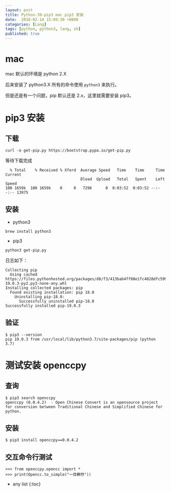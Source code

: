 ```yaml
---
layout: post
title: Python-30-pip3 mac pip3 安装
date:  2018-02-14 15:09:30 +0800
categories: [Lang]
tags: [python, python3, lang, sh]
published: true
---
```


# mac 

mac 默认的环境是 python 2.X

后来安装了 python3.X 所有的命令使用 `python3` 来执行。

但是还是有一个问题，pip 默认还是 2.x，这里就需要安装 pip3。

# pip3 安装

## 下载

```
curl -o get-pip.py https://bootstrap.pypa.io/get-pip.py
```

等待下载完成

```
  % Total    % Received % Xferd  Average Speed   Time    Time     Time  Current
                                 Dload  Upload   Total   Spent    Left  Speed
100 1659k  100 1659k    0     0   7296      0  0:03:52  0:03:52 --:--:-- 13975
```

## 安装

- python3

```
brew install python3
```

- pip3

```
python3 get-pip.py
```

日志如下：

```
Collecting pip
  Using cached https://files.pythonhosted.org/packages/d8/f3/413bab4ff08e1fc4828dfc59996d721917df8e8583ea85385d51125dceff/pip-19.0.3-py2.py3-none-any.whl
Installing collected packages: pip
  Found existing installation: pip 18.0
    Uninstalling pip-18.0:
      Successfully uninstalled pip-18.0
Successfully installed pip-19.0.3
```

## 验证

```
$ pip3 --version
pip 19.0.3 from /usr/local/lib/python3.7/site-packages/pip (python 3.7)
```

# 测试安装 openccpy

## 查询

```
$ pip3 search openccpy
openccpy (0.0.4.2)  - Open Chinese Convert is an opensource project for conversion between Traditional Chinese and Simplified Chinese for python.
```

## 安装

```
$ pip3 install openccpy==0.0.4.2
```

## 交互命令行测试

```
>>> from openccpy.opencc import *
>>> print(Opencc.to_simple("一目瞭然"))
```

* any list
{:toc}